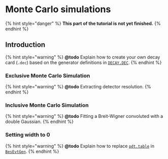 # Monte Carlo simulations

{% hint style="danger" %}
**This part of the tutorial is not yet finished.**
{% endhint %}

## Introduction

{% hint style="warning" %}
**@todo** Explain how to create your own decay card \(`.dec`\) based on the generator definitions in [`DECAY.DEC`](https://github.com/redeboer/BOSS_Afterburner/blob/master/boss/workarea/Generator/BesEvtGen/BesEvtGen-00-04-00/share/DECAY.DEC).
{% endhint %}

### Exclusive Monte Carlo Simulation

{% hint style="warning" %}
**@todo** Extracting detector resolution.
{% endhint %}

### Inclusive Monte Carlo Simulation

{% hint style="warning" %}
**@todo** Fitting a Breit-Wigner convoluted with a double Gaussian.
{% endhint %}

### Setting width to 0

{% hint style="warning" %}
**@todo** Explain how to replace [`pdt.table`](https://github.com/redeboer/BOSS_Afterburner/blob/master/boss/workarea/Generator/BesEvtGen/BesEvtGen-00-04-00/share/pdt.table) in [`BesEvtGen`](https://github.com/redeboer/BOSS_Afterburner/tree/master/boss/workarea/Generator/BesEvtGen).
{% endhint %}

